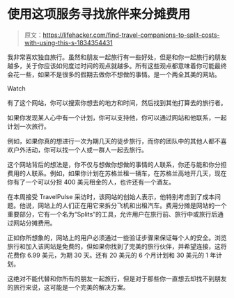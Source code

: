 # 使用这项服务寻找旅伴来分摊费用

> 原文：<https://lifehacker.com/find-travel-companions-to-split-costs-with-using-this-s-1834354431>

我非常喜欢独自旅行。虽然和朋友一起旅行有一些好处，但是和你一起旅行的朋友越多，关于你应该如何度过时间的观点就越多。所有这些观点都意味着你可能最终会花一些，如果不是很多的假期去做你不想做的事情。是一个两全其美的网站。

Watch

有了这个网站，你可以搜索你想去的地方和时间，然后找到其他打算去的旅行者。

如果你发现某人心中有一个计划，你可以支持他，你可以通过网站和他联系，一起计划一次旅行。

例如，如果你真的想进行一次为期几天的徒步旅行，而你的团队中的其他人都不喜欢户外活动，你可以找一个人或一群人一起去旅行。

这个网站背后的想法是，你不仅与想做你想做的事情的人联系，你还与能和你分担费用的人联系。例如，如果你计划在苏格兰租一辆车，在苏格兰高地开几天，现在你有了一个可以分担 400 美元租金的人，也许还有一个酒友。

在本周接受 TravelPulse 采访时，该网站的创始人表示，他特别考虑到了成本问题。他说，网站上的人们正在用它来拆分飞机和出租汽车。费用分摊是网站的一个重要部分，它有一个名为“Splits”的工具，允许用户在旅行前、旅行中或旅行后通过网站分摊费用。

正如你所想象的，网站上的用户必须通过一些验证步骤来保证每个人的安全。浏览旅行和加入该网站是免费的，但如果你找到了完美的旅行伙伴，并希望连接，这将花费你 6.99 美元，为期 30 天。还有 20 美元的 6 个月计划和 30 美元的 1 年计划。

这绝对不能代替和你所有的朋友一起旅行，但是对于那些你一直想去却找不到朋友的旅行来说，这可能是一个完美的解决方案。